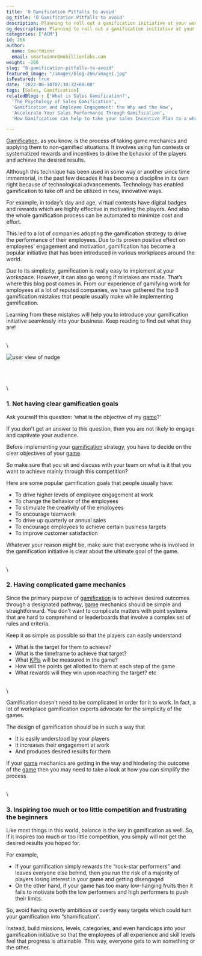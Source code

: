 ```yaml
---
title: '8 Gamification Pitfalls to avoid'
og_title: '8 Gamification Pitfalls to avoid'
description: Planning to roll out a gamification initiative at your workplace? Learn about these 8 gamification pitfalls that you need to avoid at all costs in order to make your gamification initiative successful.
og_description: Planning to roll out a gamification initiative at your workplace? Learn about these 8 gamification pitfalls that you need to avoid at all costs in order to make your gamification initiative successful.
categories: ["ACM"]
id: 266
author:
  name: SmartWinnr
  email: smartwinnr@mobillionlabs.com
weight: -266
slug: "8-gamification-pitfalls-to-avoid"
featured_image: "/images/blog-266/image1.jpg"
isFeatured: true
date: '2022-06-14T07:30:32+08:00'
tags: [Sales, Gamification]
relatedBlogs : ['What is Sales Gamification?',
  'The Psychology of Sales Gamification',
  'Gamification and Employee Engagement: the Why and the How',
  'Accelerate Your Sales Performance Through Gamification',
  'How Gamification can help to take your sales Incentive Plan to a whole new level?']

---
```


[Gamification](https://www.smartwinnr.com/post/what-is-sales-gamification/), as you know, is the process of taking game mechanics and applying them to non-gamified situations. It involves using fun contests or systematized rewards and incentives to drive the behavior of the players and achieve the desired results. 

Although this technique has been used in some way or another since time immemorial, in the past few decades it has become a discipline in its own right because of technological advancements. Technology has enabled gamification to take off and be utilized in new, innovative ways. 

For example, in today’s day and age, virtual contests have digital badges and rewards which are highly effective in motivating the players. And also the whole gamification process can be automated to minimize cost and effort. 

This led to a lot of companies adopting the gamification strategy to drive the performance of their employees. Due to its proven positive effect on employees’ engagement and motivation, gamification has become a popular initiative that has been introduced in various workplaces around the world. 

Due to its simplicity, gamification is really easy to implement at your workspace. However, it can also go wrong if mistakes are made. That’s where this blog post comes in. From our experience of gamifying work for employees at a lot of reputed companies, we have gathered the top 8 gamification mistakes that people usually make while implementing gamification. 

Learning from these mistakes will help you to introduce your gamification initiative seamlessly into your business. Keep reading to find out what they are!

\
\

<div class="ml-margin-top10 text center">
    <img alt="user view of nudge" src="/images/blog-266/image2.png" class="ml-margin-top20 ml-padding-top0 ml-padding-bottom0 ml-blog-small-image">
</div>

\
\
\
\

### **1. Not having clear gamification goals**

Ask yourself this question: ‘what is the objective of my [game](https://www.smartwinnr.com/post/how-to-design-a-march-madness-contest-for-a-smaller-team/)?’

If you don’t get an answer to this question, then you are not likely to engage and captivate your audience.

Before implementing your [gamification](https://www.smartwinnr.com/post/gamifying-salesforce/) strategy, you have to decide on the clear objectives of your [game](https://www.smartwinnr.com/post/how-to-design-a-march-madness-contest-for-a-larger-team/)

<div class="ml_special_div_blog ml-margin-bottom10">
  <div class="ml_special_div_blog_content ml-margin-top10 ml-margin-bottom10">
    <p>So make sure that you sit and discuss with your team on what is it that you want to achieve mainly through this competition? </p>
    <p>Here are some popular gamification goals that people usually have:</p>
    <ul>
      <li>To drive higher levels of employee engagement at work</li>
      <li>To change the behavior of the employees</li>
      <li>To stimulate the creativity of the employees</li>
      <li>To encourage teamwork</li>
      <li>To drive up quarterly or annual sales</li>
      <li>To encourage employees to achieve certain business targets</li>
      <li>To improve customer satisfaction</li>
    </ul>
    <p>Whatever your reason might be, make sure that everyone who is involved in the gamification initiative is clear about the ultimate goal of the game.</p>
  </div>
</div>

\
\

### **2. Having complicated game mechanics**

Since the primary purpose of [gamification](https://www.smartwinnr.com/post/gamification-and-employee-engagement/) is to achieve desired outcomes through a designated pathway, [game](https://www.smartwinnr.com/post/improve-employee-engagement-of-your-remote-teams-with-gamification/) mechanics should be simple and straightforward. You don’t want to complicate matters with point systems that are hard to comprehend or leaderboards that involve a complex set of rules and criteria.

<div class="ml_special_div_blog ml-margin-bottom10">
  <div class="ml_special_div_blog_content ml-margin-top10 ml-margin-bottom10">
    <p>Keep it as simple as possible so that the players can easily understand</p>
    <ul>
      <li>What is the target for them to achieve?</li>
      <li>What is the timeframe to achieve that target?</li>
      <li>What <a href="https://www.smartwinnr.com/post/kpi-gamification-how-to-select-kpis/">KPIs</a> will be measured in the game?</li>
      <li>How will the points get allotted to them at each step of the game</li>
      <li>What rewards will they win upon reaching the target? etc</li>
    </ul>
  </div>
</div>

\
\

Gamification doesn’t need to be complicated in order for it to work. In fact, a lot of workplace gamification experts advocate for the simplicity of the games.

The design of gamification should be in such a way that 

* It is easily understood by your players
* It increases their engagement at work 
* And produces desired results for them 
 
If your [game](https://www.smartwinnr.com/post/psychology-of-sales-gamification/) mechanics are getting in the way and hindering the outcome of the [game](https://www.smartwinnr.com/post/games-for-new-hire-onboarding/) then you may need to take a look at how you can simplify the process

\
\

### **3. Inspiring too much or too little competition and frustrating the beginners**

Like most things in this world, balance is the key in gamification as well. So, if it inspires too much or too little competition, you simply will not get the desired results you hoped for.

<div class="ml_special_div_blog ml-margin-bottom10">
  <div class="ml_special_div_blog_content ml-margin-top10 ml-margin-bottom10">
    <p>For example,</p>
    <ul>
      <li>If your gamification simply rewards the “rock-star performers” and leaves everyone else behind, then you run the risk of a majority of players losing interest in your game and getting disengaged</li>
      <li>On the other hand, if your game has too many low-hanging fruits then it fails to motivate both the low performers and high performers to push their limits.</li>
    </ul>
  </div>
</div>

So, avoid having overtly ambitious or overtly easy targets which could turn your gamification into “shamification”. 
 
Instead, build missions, levels, categories, and even handicaps into your gamification initiative so that the employees of all experience and skill levels feel that progress is attainable. This way, everyone gets to win something or the other.



